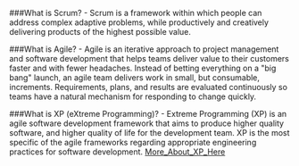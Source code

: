 ###What is Scrum?
    - Scrum is a framework within which people can address complex  adaptive problems, while productively and creatively delivering products of the highest possible value.

###What is Agile?
    - Agile is an iterative approach to project management and software development that helps teams deliver value to their customers faster and with fewer headaches. Instead of betting everything on a "big bang" launch, an agile team delivers work in small, but consumable, increments. Requirements, plans, and results are evaluated continuously so teams have a natural mechanism for responding to change quickly.
     
###What is XP (eXtreme Programming)?
    - Extreme Programming (XP) is an agile software development framework that aims to produce higher quality software, and higher quality of life for the development team. XP is the most specific of the agile frameworks regarding appropriate engineering practices for software development.
    [More_About_XP_Here](http://www.extremeprogramming.org/)
